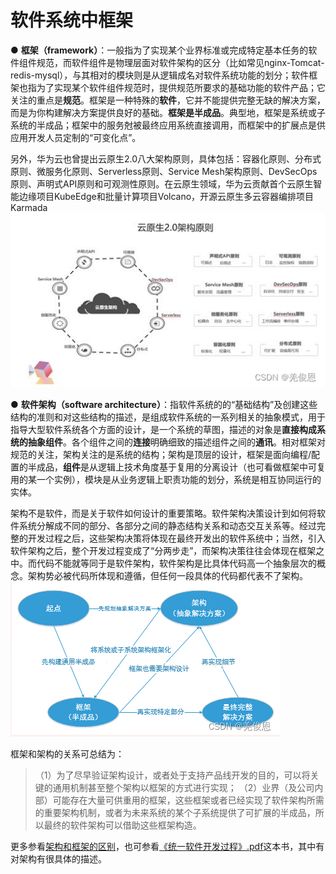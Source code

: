 # 软件系统中框架

● **框架（framework）**：一般指为了实现某个业界标准或完成特定基本任务的软件组件规范，而软件组件是物理层面对软件架构的区分（比如常见nginx-Tomcat-redis-mysql），与其相对的模块则是从逻辑成名对软件系统功能的划分；软件框架也指为了实现某个软件组件规范时，提供规范所要求的基础功能的软件产品；它关注的重点是**规范**。框架是一种特殊的**软件**，它并不能提供完整无缺的解决方案，而是为你构建解决方案提供良好的基础。**框架是半成品**。典型地，框架是系统或子系统的半成品；框架中的服务尅被最终应用系统直接调用，而框架中的扩展点是供应用开发人员定制的“可变化点”。

另外，华为云也曾提出云原生2.0八大架构原则，具体包括：容器化原则、分布式原则、微服务化原则、Serverless原则、Service Mesh架构原则、DevSecOps原则、声明式API原则和可观测性原则。在云原生领域，华为云贡献首个云原生智能边缘项目KubeEdge和批量计算项目Volcano，开源云原生多云容器编排项目 Karmada
![1](.\images\1.png)

● **软件架构（software architecture）**：指软件系统的的“基础结构”及创建这些结构的准则和对这些结构的描述，是组成软件系统的一系列相关的抽象模式，用于指导大型软件系统各个方面的设计，是一个系统的草图，描述的对象是**直接构成系统的抽象组件**。各个组件之间的**连接**明确细致的描述组件之间的**通讯**。相对框架对规范的关注，架构关注的是系统的结构；架构是顶层的设计，框架是面向编程/配置的半成品，**组件**是从逻辑上技术角度基于复用的分离设计（也可看做框架中可复用的某一个实例），模块是从业务逻辑上职责功能的划分，系统是相互协同运行的实体。

架构不是软件，而是关于软件如何设计的重要策略。软件架构决策设计到如何将软件系统分解成不同的部分、各部分之间的静态结构关系和动态交互关系等。经过完整的开发过程之后，这些架构决策将体现在最终开发出的软件系统中；当然，引入软件架构之后，整个开发过程变成了“分两步走”，而架构决策往往会体现在框架之中。而代码不能就等同于是软件架构，软件架构是比具体代码高一个抽象层次的概念。架构势必被代码所体现和遵循，但任何一段具体的代码都代表不了架构。
![2](.\images\2.png)

框架和架构的关系可总结为：

> （1）为了尽早验证架构设计，或者处于支持产品线开发的目的，可以将关键的通用机制甚至整个架构以框架的方式进行实现；
> （2）业界（及公司内部）可能存在大量可供重用的框架，这些框架或者已经实现了软件架构所需的重要架构机制，或者为未来系统的某个子系统提供了可扩展的半成品，所以最终的软件架构可以借助这些框架构造。

更多参看[架构和框架的区别](https://cloud.tencent.com/developer/news/522643)，也可参看[《统一软件开发过程》.pdf](https://www.jb51.net/books/61368.html)这本书，其中有对架构有很具体的描述。